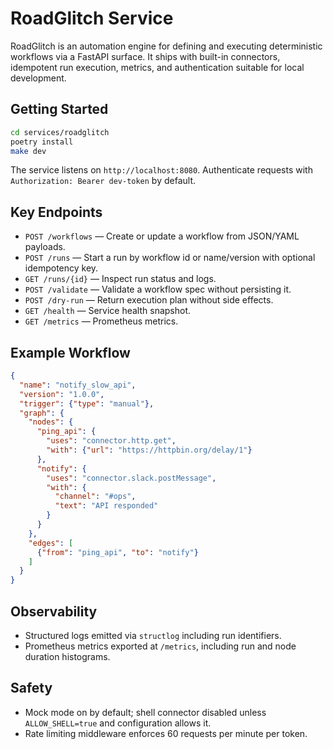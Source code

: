 # RoadGlitch Service

RoadGlitch is an automation engine for defining and executing deterministic workflows via a FastAPI surface. It ships with built-in connectors, idempotent run execution, metrics, and authentication suitable for local development.

## Getting Started

```bash
cd services/roadglitch
poetry install
make dev
```

The service listens on `http://localhost:8080`. Authenticate requests with `Authorization: Bearer dev-token` by default.

## Key Endpoints

- `POST /workflows` — Create or update a workflow from JSON/YAML payloads.
- `POST /runs` — Start a run by workflow id or name/version with optional idempotency key.
- `GET /runs/{id}` — Inspect run status and logs.
- `POST /validate` — Validate a workflow spec without persisting it.
- `POST /dry-run` — Return execution plan without side effects.
- `GET /health` — Service health snapshot.
- `GET /metrics` — Prometheus metrics.

## Example Workflow

```json
{
  "name": "notify_slow_api",
  "version": "1.0.0",
  "trigger": {"type": "manual"},
  "graph": {
    "nodes": {
      "ping_api": {
        "uses": "connector.http.get",
        "with": {"url": "https://httpbin.org/delay/1"}
      },
      "notify": {
        "uses": "connector.slack.postMessage",
        "with": {
          "channel": "#ops",
          "text": "API responded"
        }
      }
    },
    "edges": [
      {"from": "ping_api", "to": "notify"}
    ]
  }
}
```

## Observability

- Structured logs emitted via `structlog` including run identifiers.
- Prometheus metrics exported at `/metrics`, including run and node duration histograms.

## Safety

- Mock mode on by default; shell connector disabled unless `ALLOW_SHELL=true` and configuration allows it.
- Rate limiting middleware enforces 60 requests per minute per token.

